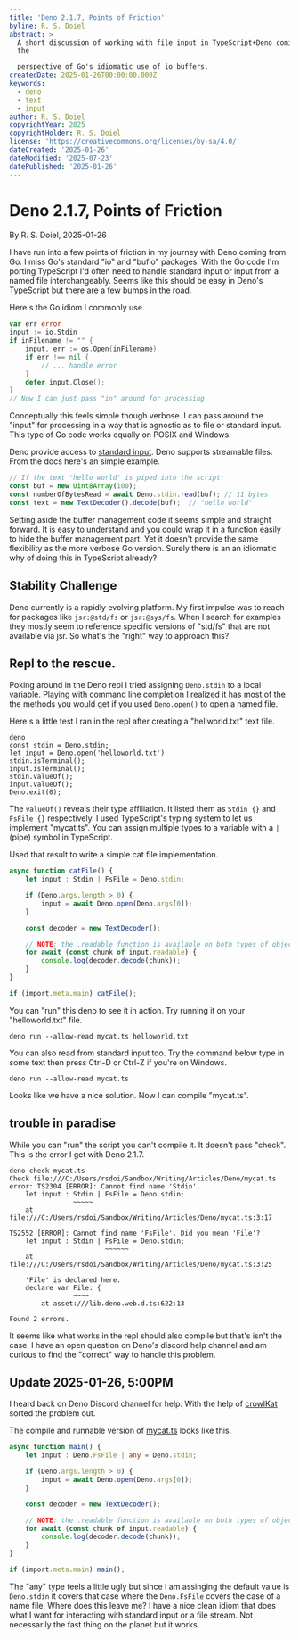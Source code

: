 ```yaml
---
title: 'Deno 2.1.7, Points of Friction'
byline: R. S. Doiel
abstract: >
  A short discussion of working with file input in TypeScript+Deno coming from
  the

  perspective of Go's idiomatic use of io buffers.
createdDate: 2025-01-26T00:00:00.000Z
keywords:
  - deno
  - text
  - input
author: R. S. Doiel
copyrightYear: 2025
copyrightHolder: R. S. Doiel
license: 'https://creativecommons.org/licenses/by-sa/4.0/'
dateCreated: '2025-01-26'
dateModified: '2025-07-23'
datePublished: '2025-01-26'
---
```


# Deno 2.1.7, Points of Friction

By R. S. Doiel, 2025-01-26

I have run into a few points of friction in my journey with Deno coming from Go. I miss Go's standard "io" and "bufio" packages. With the Go code I'm porting TypeScript I'd often need to handle standard input or input from a named file interchangeably. Seems like this should be easy in Deno's TypeScript but there are a few bumps in the road.

Here's the Go idiom I commonly use.

~~~go
var err error
input := io.Stdin
if inFilename != "" {
    input, err := os.Open(inFilename)
    if err !== nil {
        // ... handle error
    }
    defer input.Close();
}
// Now I can just pass "in" around for processing.
~~~

Conceptually this feels simple though verbose. I can pass around the "input" for processing in a way that is agnostic as to file or standard input. This type of Go code works equally on POSIX and Windows.

Deno provide access to [standard input](https://docs.deno.com/api/deno/~/Deno.stdin). Deno supports streamable files. From the docs here's an simple example.

~~~TypeScript
// If the text "hello world" is piped into the script:
const buf = new Uint8Array(100);
const numberOfBytesRead = await Deno.stdin.read(buf); // 11 bytes
const text = new TextDecoder().decode(buf);  // "hello world"
~~~

Setting aside the buffer management code it seems simple and straight forward. It is easy to understand and you could wrap it in a function easily to hide the buffer management part. Yet it doesn't provide the same flexibility as the more verbose Go version. Surely there is an an idiomatic why of doing this in TypeScript already? 

## Stability Challenge

Deno currently is a rapidly evolving platform. My first impulse was to reach for packages like `jsr:@std/fs` or `jsr:@sys/fs`. When I search for examples they mostly seem to reference specific versions of "std/fs" that are not available via jsr. So what's the "right" way to approach this?

## Repl to the rescue.

Poking around in the Deno repl I tried assigning `Deno.stdin` to a local variable. Playing with command line completion I realized it has most of the the methods you would get if you used `Deno.open()` to open a named file.

Here's a little test I ran in the repl after creating a "hellworld.txt" text file.

~~~deno
deno
const stdin = Deno.stdin;
let input = Deno.open('helloworld.txt')
stdin.isTerminal();
input.isTerminal();
stdin.valueOf();
input.valueOf();
Deno.exit(0);
~~~

The `valueOf()` reveals their type affiliation. It listed them as `Stdin {}` and `FsFile {}` respectively. I used TypeScript's typing system to let us implement "mycat.ts". You can assign multiple types to a variable with a `|` (pipe) symbol in TypeScript. 

Used that result to write a simple cat file implementation.

~~~TypeScript
async function catFile() {
    let input : Stdin | FsFile = Deno.stdin;

    if (Deno.args.length > 0) {
        input = await Deno.open(Deno.args[0]);
    }

    const decoder = new TextDecoder();

    // NOTE: the .readable function is available on both types of objects.
    for await (const chunk of input.readable) {
        console.log(decoder.decode(chunk));
    }
}

if (import.meta.main) catFile();
~~~

You can "run" this deno to see it in action. Try running it on your "helloworld.txt" file.

~~~shell
deno run --allow-read mycat.ts helloworld.txt
~~~

You can also read from standard input too. Try the command below type in some text then press Ctrl-D or Ctrl-Z if you're on Windows.

~~~shell
deno run --allow-read mycat.ts
~~~

Looks like we have a nice solution. Now I can compile "mycat.ts".

## trouble in paradise

While you can "run" the script you can't compile it. It doesn't pass "check". This is the error I get with Deno 2.1.7.

~~~shell
deno check mycat.ts
Check file:///C:/Users/rsdoi/Sandbox/Writing/Articles/Deno/mycat.ts
error: TS2304 [ERROR]: Cannot find name 'Stdin'.
    let input : Stdin | FsFile = Deno.stdin;
                ~~~~~
    at file:///C:/Users/rsdoi/Sandbox/Writing/Articles/Deno/mycat.ts:3:17

TS2552 [ERROR]: Cannot find name 'FsFile'. Did you mean 'File'?
    let input : Stdin | FsFile = Deno.stdin;
                        ~~~~~~
    at file:///C:/Users/rsdoi/Sandbox/Writing/Articles/Deno/mycat.ts:3:25

    'File' is declared here.
    declare var File: {
                ~~~~
        at asset:///lib.deno.web.d.ts:622:13

Found 2 errors.
~~~

It seems like what works in the repl should also compile but that's isn't the case. I have an open question on Deno's discord help channel and am curious to find the "correct" way to handle this problem.

## Update 2025-01-26, 5:00PM

I heard back on Deno Discord channel for help.  With the help of [crowlKat](https://github.com/crowlKats) sorted the problem out.

The compile and runnable version of [mycat.ts](mycat.ts) looks like this.

~~~typescript
async function main() {
    let input : Deno.FsFile | any = Deno.stdin;

    if (Deno.args.length > 0) {
        input = await Deno.open(Deno.args[0]);
    }

    const decoder = new TextDecoder();

    // NOTE: the .readable function is available on both types of objects.
    for await (const chunk of input.readable) {
        console.log(decoder.decode(chunk));
    }
}

if (import.meta.main) main();
~~~

The "any" type feels a little ugly but since I am assinging the default value is `Deno.stdin` it covers that case where the `Deno.FsFile` covers the case of a name file.  Where does this leave me? I have a nice clean idiom that does what I want for interacting with standard input or a file stream.  Not necessarily the fast thing on the planet but it works.